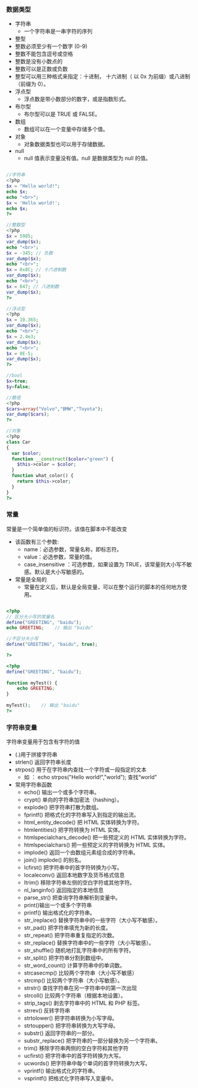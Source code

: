 ### 数据类型

* 字符串
  * 一个字符串是一串字符的序列
*  整型
  * 整数必须至少有一个数字 (0-9)
  * 整数不能包含逗号或空格
  * 整数是没有小数点的
  * 整数可以是正数或负数
  * 整型可以用三种格式来指定：十进制， 十六进制（ 以 0x 为前缀）或八进制（前缀为 0）。
* 浮点型
  * 浮点数是带小数部分的数字，或是指数形式。
* 布尔型
  * 布尔型可以是 TRUE 或 FALSE。
* 数组
  * 数组可以在一个变量中存储多个值。
* 对象
  * 对象数据类型也可以用于存储数据。
* null
  * null 值表示变量没有值。null 是数据类型为 null 的值。

```php

//字符串
<?php 
$x = "Hello world!";
echo $x;
echo "<br>"; 
$x = 'Hello world!';
echo $x;
?>

//整数型
<?php 
$x = 5985;
var_dump($x);
echo "<br>"; 
$x = -345; // 负数 
var_dump($x);
echo "<br>"; 
$x = 0x8C; // 十六进制数
var_dump($x);
echo "<br>";
$x = 047; // 八进制数
var_dump($x);
?>

//浮点型
<?php 
$x = 10.365;
var_dump($x);
echo "<br>"; 
$x = 2.4e3;
var_dump($x);
echo "<br>"; 
$x = 8E-5;
var_dump($x);
?>

//bool
$x=true;
$y=false;

//数组
<?php 
$cars=array("Volvo","BMW","Toyota");
var_dump($cars);
?>

//对象
<?php
class Car
{
  var $color;
  function __construct($color="green") {
    $this->color = $color;
  }
  function what_color() {
    return $this->color;
  }
}
?>

```

### 常量

常量是一个简单值的标识符。该值在脚本中不能改变

* 该函数有三个参数:
  * name：必选参数，常量名称，即标志符。
  * value：必选参数，常量的值。
  * case_insensitive ：可选参数，如果设置为 TRUE，该常量则大小写不敏感。默认是大小写敏感的。
* 常量是全局的
  * 常量在定义后，默认是全局变量，可以在整个运行的脚本的任何地方使用。



```php

<?php
// 区分大小写的常量名
define("GREETING", "baidu");
echo GREETING;    // 输出 "baidu"

//不区分大小写
define("GREETING", "baidu", true);

?>

<?php
define("GREETING", "baidu");
 
function myTest() {
    echo GREETING;
}
 
myTest();    // 输出 "baidu"
?>

```

### 字符串变量

字符串变量用于包含有字符的值

* (.)用于拼接字符串
* strlen() 返回字符串长度
* strpos() 用于在字符串内查找一个字符或一段指定的文本
  * 如 ： echo strpos("Hello world!","world"); 查找“world"
* 常用字符串函数
  * echo() 输出一个或多个字符串。
  * crypt() 单向的字符串加密法（hashing）。
  * explode() 把字符串打散为数组。
  * fprintf() 把格式化的字符串写入到指定的输出流。
  * html_entity_decode() 把 HTML 实体转换为字符。
  * htmlentities() 把字符转换为 HTML 实体。
  * htmlspecialchars_decode() 把一些预定义的 HTML 实体转换为字符。
  * htmlspecialchars() 把一些预定义的字符转换为 HTML 实体。
  * implode() 返回一个由数组元素组合成的字符串。
  * join() implode() 的别名。
  * lcfirst() 把字符串中的首字符转换为小写。
  * localeconv() 返回本地数字及货币格式信息
  * ltrim() 移除字符串左侧的空白字符或其他字符。
  * nl_langinfo() 返回指定的本地信息
  * parse_str() 把查询字符串解析到变量中。
  * print()输出一个或多个字符串
  * printf() 输出格式化的字符串。
  * str_ireplace() 替换字符串中的一些字符（大小写不敏感）。
  * str_pad() 把字符串填充为新的长度。
  * str_repeat() 把字符串重复指定的次数。
  * str_replace() 替换字符串中的一些字符（大小写敏感）。
  * str_shuffle() 随机地打乱字符串中的所有字符。
  * str_split() 把字符串分割到数组中。
  * str_word_count() 计算字符串中的单词数。
  * strcasecmp() 比较两个字符串（大小写不敏感）
  * strcmp() 比较两个字符串（大小写敏感）。
  * strstr() 查找字符串在另一字符串中的第一次出现
  * strcoll() 比较两个字符串（根据本地设置）。
  * strip_tags() 剥去字符串中的 HTML 和 PHP 标签。
  * strrev() 反转字符串
  * strtolower() 把字符串转换为小写字母。
  * strtoupper() 把字符串转换为大写字母。
  * substr() 返回字符串的一部分。
  * substr_replace() 把字符串的一部分替换为另一个字符串。
  * trim() 移除字符串两侧的空白字符和其他字符
  * ucfirst() 把字符串中的首字符转换为大写。
  * ucwords() 把字符串中每个单词的首字符转换为大写。
  * vprintf() 输出格式化的字符串。
  * vsprintf() 把格式化字符串写入变量中。


  
  
  
  
  
  
  
  
  
  
  
  
  
